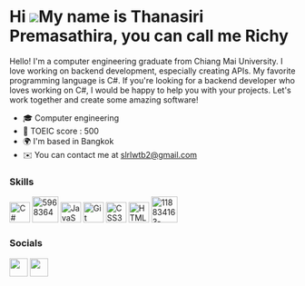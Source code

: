
Hi ![](https://user-images.githubusercontent.com/18350557/176309783-0785949b-9127-417c-8b55-ab5a4333674e.gif)My name is Thanasiri Premasathira, you can call me Richy
========================================================================================================================================================================

Hello! I'm a computer engineering graduate from Chiang Mai University. I love working on backend development, especially creating APIs. My favorite programming language is C#. If you're looking for a backend developer who loves working on C#, I would be happy to help you with your projects. Let's work together and create some amazing software!

* 🎓 Computer engineering
* 🧠  TOEIC score : 500
* 🌍  I'm based in Bangkok
* ✉️  You can contact me at [slrlwtb2@gmail.com](mailto:slrlwtb2@gmail.com)


### Skills


<p align="left">
<a href="https://docs.microsoft.com/en-us/dotnet/csharp/" target="_blank" rel="noreferrer"><img src="https://raw.githubusercontent.com/danielcranney/readme-generator/main/public/icons/skills/csharp-colored.svg" width="36" height="36" alt="C#" /></a>
<a href="https://imgbb.com/" target="_blank" rel="noreferrer"><img src="https://i.ibb.co/brg95Rm/5968364.png" width="46" height="46" alt="5968364" border="0"></a>
<a href="https://developer.mozilla.org/en-US/docs/Web/JavaScript" target="_blank" rel="noreferrer"><img src="https://raw.githubusercontent.com/danielcranney/readme-generator/main/public/icons/skills/javascript-colored.svg" width="36" height="36" alt="JavaScript" /></a>
<a href="https://git-scm.com/" target="_blank" rel="noreferrer"><img src="https://raw.githubusercontent.com/danielcranney/readme-generator/main/public/icons/skills/git-colored.svg" width="36" height="36" alt="Git" /></a>
<a href="https://www.w3.org/TR/CSS/#css" target="_blank" rel="noreferrer"><img src="https://raw.githubusercontent.com/danielcranney/readme-generator/main/public/icons/skills/css3-colored.svg" width="36" height="36" alt="CSS3" /></a>
<a href="https://developer.mozilla.org/en-US/docs/Glossary/HTML5" target="_blank" rel="noreferrer"><img src="https://raw.githubusercontent.com/danielcranney/readme-generator/main/public/icons/skills/html5-colored.svg" width="36" height="36" alt="HTML5" /></a>
<a href="https://imgbb.com/"><img src="https://i.ibb.co/PzcdSGz/118834163-ec6da000-b8b9-11eb-98dc-5e604c11e79f.png" width="46" height="46" alt="118834163-ec6da000-b8b9-11eb-98dc-5e604c11e79f" border="0"></a>

 
### Socials

<p align="left"> <a href="https://www.facebook.com/Thanasiri.Premasathira" target="_blank" rel="noreferrer"><img src="https://raw.githubusercontent.com/danielcranney/readme-generator/main/public/icons/socials/facebook.svg" width="32" height="32" /></a> <a href="https://www.github.com/slrlwtb2" target="_blank" rel="noreferrer"><img src="https://raw.githubusercontent.com/danielcranney/readme-generator/main/public/icons/socials/github-dark.svg" width="32" height="32" /></a></p>


